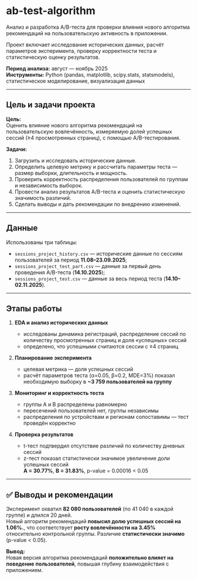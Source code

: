 # ab-test-algorithm
Анализ и разработка A/B-теста для проверки влияния нового алгоритма рекомендаций на пользовательскую активность в приложении.  

Проект включает исследование исторических данных, расчёт параметров эксперимента, проверку корректности теста и статистическую оценку результатов.

**Период анализа:** август — ноябрь 2025  
**Инструменты:** Python (pandas, matplotlib, scipy.stats, statsmodels), статистическое моделирование, визуализация данных  

---
## Цель и задачи проекта

**Цель:**  
Оценить влияние нового алгоритма рекомендаций на пользовательскую вовлечённость, измеряемую долей успешных сессий (≥4 просмотренных страниц), с помощью A/B-тестирования.

**Задачи:**  
1. Загрузить и исследовать исторические данные.  
2. Определить целевую метрику и рассчитать параметры теста — размер выборки, длительность и мощность.  
3. Проверить корректность распределения пользователей по группам и независимость выборок.  
4. Провести анализ результатов A/B-теста и оценить статистическую значимость различий.  
5. Сделать выводы и дать рекомендации по внедрению изменений.

---

## Данные

Использованы три таблицы:  

- `sessions_project_history.csv` — исторические данные по сессиям пользователей за период **11.08–23.09.2025**;  
- `sessions_project_test_part.csv` — данные за первый день проведения A/B-теста (**14.10.2025**);  
- `sessions_project_test.csv` — данные за весь период теста (**14.10–02.11.2025**).   

---

##  Этапы работы

1. **EDA и анализ исторических данных**  
   - исследованы динамика регистраций, распределение сессий по количеству просмотренных страниц и доля «успешных» сессий  
   - определено, что успешными считаются сессии с ≥4 страниц 

2. **Планирование эксперимента**  
   - целевая метрика — доля успешных сессий  
   - расчёт параметров теста (α=0.05, β=0.2, MDE=3%) показал необходимую выборку в **~3 759 пользователей на группу**   

3. **Мониторинг и корректность теста**  
   - группы A и B распределены равномерно  
   - пересечений пользователей нет, группы независимы  
   - распределения по устройствам и регионам сопоставимы — тест проведён корректно  

4. **Проверка результатов**  
   - t-тест подтвердил отсутствие различий по количеству дневных сессий
   - z-тест показал статистически значимое увеличение доли успешных сессий  
     **A = 30.77%**, **B = 31.83%**, p-value = 0.00016 < 0.05  

---

## ✅ Выводы и рекомендации

Эксперимент охватил **82 080 пользователей** (по 41 040 в каждой группе) и длился 20 дней.  
Новый алгоритм рекомендаций **повысил долю успешных сессий на 1.06%.**, что соответствует **росту вовлечённости на 3.45%** относительно контрольной группы. Различие **статистически значимо** (p-value < 0.05).  

**Вывод:**  
Новая версия алгоритма рекомендаций **положительно влияет на поведение пользователей**, повышая глубину взаимодействия с приложением.  

